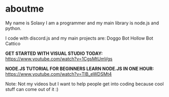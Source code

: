 # aboutme

My name is Solaxy I am a programmer and my main library is node.js and python.

I code with discord.js and my main projects are:
Doggo Bot
Hollow Bot
Cattico

**GET STARTED WITH VISUAL STUDIO TODAY:**
https://www.youtube.com/watch?v=1CgsMtUmVgs

**NODE.JS TUTORIAL FOR BEGINNERS LEARN NODE.JS IN ONE HOUR:**
https://www.youtube.com/watch?v=TlB_eWDSMt4

Note: Not my videos but I want to help people get into coding because cool stuff can come out of it :)
